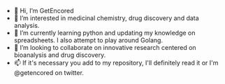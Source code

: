 - 👋 Hi, I’m GetEncored
- 👀 I’m interested in medicinal chemistry, drug discovery and data analysis.
- 🌱 I’m currently learning python and updating my knowledge on spreadsheets. I also attempt to play around Golang.
- 💞️ I’m looking to collaborate on innovative research centered on bioanalysis and drug discovery.
- 📫 If it's necessary you add to my repository, I'll definitely read it or I'm @getencored on twitter.

<!---
getencored/getencored is a ✨ special ✨ repository because its `README.md` (this file) appears on your GitHub profile.
You can click the Preview link to take a look at your changes.
--->
